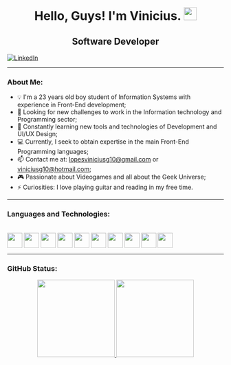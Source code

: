 <h1 align = "center"> Hello, Guys! I'm Vinicius.
  <img src="https://camo.githubusercontent.com/e8e7b06ecf583bc040eb60e44eb5b8e0ecc5421320a92929ce21522dbc34c891/68747470733a2f2f6d656469612e67697068792e636f6d2f6d656469612f6876524a434c467a6361737252346961377a2f67697068792e676966" width="30px" data-canonical-src="https://media.giphy.com/media/hvRJCLFzcasrR4ia7z/giphy.gif"></h1>

<h2 align = "center"> Software Developer</h2>

[![LinkedIn](https://img.shields.io/badge/linkedin-%230077B5.svg?style=for-the-badge&logo=linkedin&logoColor=white)](https://www.linkedin.com/in/vinicius-gonzales-9a1386150/)

---

### <b>About Me:</b>

- 💡 I'm a 23 years old boy student of Information Systems with experience in Front-End development;
- 🔭 Looking for new challenges to work in the ​​Information technology and Programming sector;
- 💼 Constantly learning new tools and technologies of Development and UI/UX Design;
- 💻 Currently, I seek to obtain expertise in the main Front-End Programming languages;
- 📫 Contact me at: lopesviniciusg10@gmail.com or viniciusg10@hotmail.com;
- 🎮 Passionate about Videogames and all about the Geek Universe;
- ⚡ Curiosities: I love playing guitar and reading in my free time.

---

### <b>Languages and Technologies:</b>

<div style="display: inline_block"><br>
<img align="center" alt="" height="35" width="35" src="https://cdn.jsdelivr.net/gh/devicons/devicon/icons/javascript/javascript-original.svg">
<img align="center" alt="" height="35" width="35" src="https://cdn.jsdelivr.net/gh/devicons/devicon/icons/html5/html5-original.svg">
<img align="center" alt="" height="35" width="35" src="https://cdn.jsdelivr.net/gh/devicons/devicon/icons/css3/css3-original.svg">
<img align="center" alt="" height="35" width="35" src="https://cdn.jsdelivr.net/gh/devicons/devicon/icons/react/react-original.svg">
<img align="center" alt="" height="35" width="35" src="https://cdn.jsdelivr.net/gh/devicons/devicon/icons/bootstrap/bootstrap-original.svg">
<img align="center" alt="" height="35" width="35" src="https://cdn.jsdelivr.net/gh/devicons/devicon/icons/csharp/csharp-original.svg">
<img align="center" alt="" height="35" width="35" src="https://cdn.jsdelivr.net/gh/devicons/devicon/icons/java/java-original.svg">
<img align="center" alt="" height="35" width="35" src="https://cdn.jsdelivr.net/gh/devicons/devicon/icons/postgresql/postgresql-original.svg">
<img align="center" alt="" height="35" width="35" src="https://cdn.jsdelivr.net/gh/devicons/devicon/icons/mysql/mysql-original.svg">
<img align="center" alt="" height="35" width="35"  src="https://cdn.jsdelivr.net/gh/devicons/devicon/icons/git/git-original.svg">

---

### <b>GitHub Status:</b>

<div align="center">
  <a href="https://github.com/viniciusg20">
  <img height="180rem" src="https://github-readme-stats.vercel.app/api?username=ViniciusGonzales&show_icons=true&theme=radical&include_all_commits=true&count_private=true"/>
  <img height="180rem" src="https://github-readme-stats.vercel.app/api/top-langs/?username=ViniciusGonzales&layout=compact&langs_count=7&theme=radical"/>
</div>

<!--**viniciusg20/viniciusg20** is a ✨ _special_ ✨ repository because its `README.md` (this file) appears on your GitHub profile.-->
